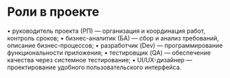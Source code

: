 # Роли в проекте
•	руководитель проекта (РП) — организация и координация работ, контроль сроков;
•	бизнес-аналитик (БА) — сбор и анализ требований, описание бизнес-процессов;
•	разработчик (Dev) — программирование функциональности приложения;
•	тестировщик (QA) — обеспечение качества через системное тестирование;
•	UI/UX-дизайнер — проектирование удобного пользовательского интерфейса.
